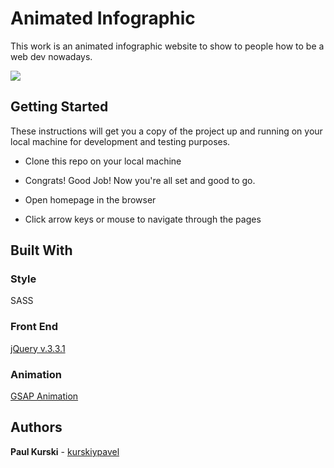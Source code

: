 # Animated Infographic

This work is an animated infographic website to show to people how to be a web dev nowadays.

![](https://i.imgflip.com/2aeyz7.gif)

## Getting Started

These instructions will get you a copy of the project up and running on your local machine for development and testing purposes.

* Clone this repo on your local machine

* Congrats! Good Job! Now you're all set and good to go.

* Open homepage in the browser

* Click arrow keys or mouse to navigate through the pages

## Built With

### Style

SASS

### Front End

[jQuery v.3.3.1](https://code.jquery.com/jquery-3.3.1.min.js)

### Animation

[GSAP Animation](https://greensock.com)

## Authors

**Paul Kurski** - [kurskiypavel](https://github.com/kurskiypavel)
